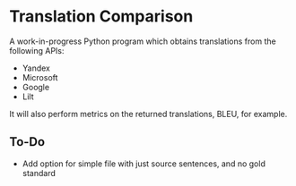 # Translation Comparison

A work-in-progress Python program which obtains translations from the following APIs:

- Yandex
- Microsoft
- Google
- Lilt

It will also perform metrics on the returned translations, BLEU, for example.

## To-Do

- Add option for simple file with just source sentences, and no gold standard
